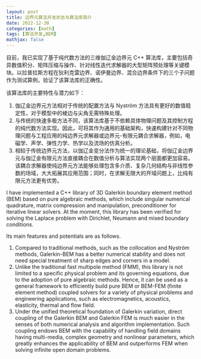```yaml
---
layout: post
title: 边界元算法开发状态与算法库简介
date: 2022-12-30
categories: [math]
tags: [算法开发,BEM]
mathjax: false
---
```


目前，我已实现了基于纯代数方法的三维伽辽金边界元 C++ 算法库，主要包括奇异数值积分、矩阵压缩与操作、针对线性迭代求解器的大型矩阵预处理等关键模块。以拉普拉斯方程在狄利克雷边界、诺伊曼边界、混合边界条件下的三个子问题作为测试算例，验证了该算法库的正确性。

该算法库的主要特性与潜力如下：

1.  伽辽金边界元方法相对于传统的配置方法与 Nyström 方法具有更好的数值稳定性，对于模型中的棱边与尖角无需特殊处理。
2.  与传统的快速多极方法不同，该算法库基于不依赖具体物理问题及其控制方程的纯代数方法实现。因此，可将其作为通用的基础架构，快速构建针对不同物理问题与工程应用的纯边界元求解器或边界元-有限元耦合求解器，例如，电磁学、声学、弹性力学、热学以及流场的仿真分析。
3.  相较于传统边界元方法，以伽辽金变分法作为统一的理论基础，将伽辽金边界元与伽辽金有限元方法直接耦合在数值分析与算法实现两个层面都更加容易。该耦合求解器使纯边界元方法能够处理包含多介质、复杂几何结构与非线性参数的场域，大大拓展其应用范围；同时，在求解无限大的开域问题上，比纯有限元方法更有优势。

I have implemented a C++ library of 3D Galerkin boundary element method (BEM) based on pure algebraic methods, which include singular numerical quadrature, matrix compression and manipulation, preconditioner for iterative linear solvers. At the moment, this library has been verified for solving the Laplace problem with Dirichlet, Neumann and mixed boundary conditions.

Its main features and potentials are as follows.

1.  Compared to traditional methods, such as the collocation and Nyström methods, Galerkin-BEM has a better numerical stability and does not need special treatment of sharp edges and corners in a model.
2.  Unlike the traditional fast multipole method (FMM), this library is not limited to a specific physical problem and its governing equations, due to the adoption of pure algebraic methods. Hence, it can be used as a general framework to efficiently build pure BEM or BEM-FEM (finite element method) coupled solvers for a variety of physical problems and engineering applications, such as electromagnetics, acoustics, elasticity, thermal and flow field.
3.  Under the unified theoretical foundation of Galerkin variation, direct coupling of the Galerkin BEM and Galerkin FEM is much easier in the senses of both numerical analysis and algorithm implementation. Such coupling endows BEM with the capability of handling field domains having multi-media, complex geometry and nonlinear parameters, which greatly enhances the applicability of BEM and outperforms FEM when solving infinite open domain problems.
